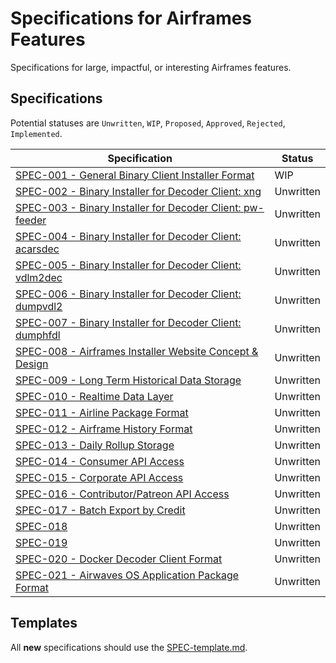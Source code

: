 # Specifications for Airframes Features
Specifications for large, impactful, or interesting Airframes features.

## Specifications

Potential statuses are `Unwritten`, `WIP`, `Proposed`, `Approved`, `Rejected`, `Implemented`.

|Specification|Status|
|-------------|------|
|[SPEC-001 - General Binary Client Installer Format](specs/SPEC-001-General_Binary_Client_Installer_Format.md)|WIP|
|[SPEC-002 - Binary Installer for Decoder Client: xng](specs/SPEC-002-Binary_Installer_for_Decoder_Client_xng.md)|Unwritten|
|[SPEC-003 - Binary Installer for Decoder Client: pw-feeder](specs/SPEC-003-Binary_Installer_for_Decoder_Client_pw-feeder.md)|Unwritten|
|[SPEC-004 - Binary Installer for Decoder Client: acarsdec](specs/SPEC-004-Binary_Installer_for_Decoder_Client_acarsdec.md)|Unwritten|
|[SPEC-005 - Binary Installer for Decoder Client: vdlm2dec](specs/SPEC-005-Binary_Installer_for_Decoder_Client_vdlm2dec.md)|Unwritten|
|[SPEC-006 - Binary Installer for Decoder Client: dumpvdl2](specs/SPEC-006-Binary_Installer_for_Decoder_Client_dumpvdl2.md)|Unwritten|
|[SPEC-007 - Binary Installer for Decoder Client: dumphfdl](specs/SPEC-007-Binary_Installer_for_Decoder_Client_dumphfdl.md)|Unwritten|
|[SPEC-008 - Airframes Installer Website Concept & Design](specs/SPEC-008-Airframes_Installer_Website_Concept_&_Design.md)|Unwritten|
|[SPEC-009 - Long Term Historical Data Storage](specs/SPEC-009-Long_Term_Historical_Data_Storage.md)|Unwritten|
|[SPEC-010 - Realtime Data Layer](specs/SPEC-010-Realtime_Data_Layer.md)|Unwritten|
|[SPEC-011 - Airline Package Format](specs/SPEC-011-Airline_Package_Format.md)|Unwritten|
|[SPEC-012 - Airframe History Format](specs/SPEC-012-Airframe_History_Format.md)|Unwritten|
|[SPEC-013 - Daily Rollup Storage](specs/SPEC-013-Daily_Rollup_Storage.md)|Unwritten|
|[SPEC-014 - Consumer API Access](specs/SPEC-014-Consumer_API_Access.md)|Unwritten|
|[SPEC-015 - Corporate API Access](specs/SPEC-015-Corporate_API_Access.md)|Unwritten|
|[SPEC-016 - Contributor/Patreon API Access](specs/SPEC-016-Contributor_Patreon_API_Access.md)|Unwritten|
|[SPEC-017 - Batch Export by Credit](specs/SPEC-017-Batch_Export_by_Credit.md)|Unwritten|
|[SPEC-018]()|Unwritten|
|[SPEC-019]()|Unwritten|
|[SPEC-020 - Docker Decoder Client Format](specs/SPEC-020-Docker_Decoder_Client_Format.md)|Unwritten|
|[SPEC-021 - Airwaves OS Application Package Format](specs/SPEC-021-Airwaves_OS_Application_Package_Format.md)|Unwritten|

## Templates

All **new** specifications should use the [SPEC-template.md](SPEC-template.md).
